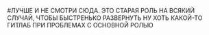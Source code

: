 #ЛУЧШЕ И НЕ СМОТРИ СЮДА. ЭТО СТАРАЯ РОЛЬ НА ВСЯКИЙ СЛУЧАЙ, ЧТОБЫ БЫСТРЕНЬКО РАЗВЕРНУТЬ НУ ХОТЬ КАКОЙ-ТО ГИТЛАБ ПРИ ПРОБЛЕМАХ С ОСНОВНОЙ РОЛЬЮ